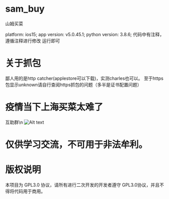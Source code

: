 # sam_buy
山姆买菜

platform: ios15;
app version: v5.0.45.1;
python version: 3.8.6;
代码中有注释，遵循注释进行修改 运行即可

# 关于抓包
鄙人用的是http catcher(applestore可以下载)，实测charles也可以。
至于https包显示unknown请自行查阅https抓包的问题（多半是证书配置问题）

# 疫情当下上海买菜太难了
互助群\n
![Alt text](https://github.com/azhan1998/sam_buy/blob/main/QRcode.jpg)

# 仅供学习交流，不可用于非法牟利。
# 版权说明
本项目为 GPL3.0 协议，请所有进行二次开发的开发者遵守 GPL3.0协议，并且不得将代码用于商用。
